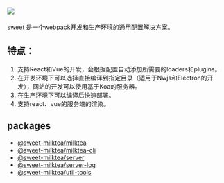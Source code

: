 # [![](https://raw.githubusercontent.com/duan602728596/sweet/master/statics/logo.svg?sanitize=true)](https://github.com/duan602728596/sweet)

[sweet](https://github.com/duan602728596/sweet) 是一个webpack开发和生产环境的通用配置解决方案。

## 特点：

1. 支持React和Vue的开发，会根据配置自动添加所需要的loaders和plugins。  
2. 在开发环境下可以选择直接编译到指定目录（适用于Nwjs和Electron的开发），网站的开发可以使用基于Koa的服务器。
3. 在生产环境下可以编译后快速部署。
4. 支持react、vue的服务端的渲染。

## packages

* [@sweet-milktea/milktea](https://github.com/duan602728596/sweet/tree/master/packages/milktea/README.md)
* [@sweet-milktea/milktea-cli](https://github.com/duan602728596/sweet/tree/master/packages/milktea-cli/README.md)
* [@sweet-milktea/server](https://github.com/duan602728596/sweet/tree/master/packages/server/README.md)
* [@sweet-milktea/server-log](https://github.com/duan602728596/sweet/tree/master/packages/server-log/README.md)
* [@sweet-milktea/util-tools](https://github.com/duan602728596/sweet/tree/master/packages/util-tools/README.md)
